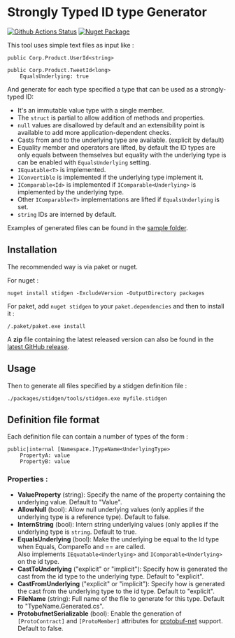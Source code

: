 Strongly Typed ID type Generator
================================

[![Github Actions Status](https://github.com/vbfox/stidgen/actions/workflows/main.yml/badge.svg)](https://github.com/vbfox/stidgen/actions/workflows/main.yml?query=branch%3Amaster)
[![Nuget Package](https://img.shields.io/nuget/v/stidgen.svg)](https://www.nuget.org/packages/stidgen)

This tool uses simple text files as input like :

	public Corp.Product.UserId<string>

    public Corp.Product.TweetId<long>
        EqualsUnderlying: true

And generate for each type specified a type that can be used as a strongly-typed ID:

* It's an immutable value type with a single member.
* The `struct` is partial to allow addition of methods and properties.
* `null` values are disallowed by default and an extensibility point is available to add more application-dependent checks.
* Casts from and to the underlying type are available. (explicit by default)
* Equality member and operators are lifted, by default the ID types are only equals between themselves but equality with the underlying type is can be enabled with `EqualsUnderlying` setting.
* `IEquatable<T>` is implemented.
* `IConvertible` is implemented if the underlying type implement it.
* `IComparable<Id>` is implemented if `IComparable<Underlying>` is implemented by the underlying type.
* Other `IComparable<T>` implementations are lifted if `EqualsUnderlying` is set.
* `string` IDs are interned by default.

Examples of generated files can be found in the [sample folder](https://github.com/vbfox/stidgen/tree/master/samples).

Installation
------------

The recommended way is via paket or nuget.

For nuget :

    nuget install stidgen -ExcludeVersion -OutputDirectory packages

For paket, add `nuget stidgen` to your `paket.dependencies` and then to
install it :

    /.paket/paket.exe install

A **zip** file containing the latest released version can also be found in
the [latest GitHub release](https://github.com/vbfox/stidgen/releases/latest).

Usage
-----

Then to generate all files specified by a stidgen definition file :

    ./packages/stidgen/tools/stidgen.exe myfile.stidgen

Definition file format
----------------------

Each definition file can contain a number of types of the form :

    public|internal [Namespace.]TypeName<UnderlyingType>
        PropertyA: value
        PropertyB: value

### Properties :

* **ValueProperty** (string): Specify the name of the property containing the underlying value. Default to "Value".
* **AllowNull** (bool): Allow null underlying values (only applies if the underlying type is a reference type). Default to false.
* **InternString** (bool): Intern string underlying values (only applies if the underlying type is `string`. Default to true.
* **EqualsUnderlying** (bool): Make the underlying be equal to the Id type when Equals, CompareTo and == are called.<br/>
Also implements `IEquatable<Underlying>` and `IComparable<Underlying>` on the id type.
* **CastToUnderlying** ("explicit" or "implicit"): Specify how is generated the cast from the id type to the underlying type. Default to "explicit".
* **CastFromUnderlying** ("explicit" or "implicit"): Specify how is generated the cast from the underlying type to the id type. Default to "explicit".
* **FileName** (string): Full name of the file to generate for this type. Default to "TypeName.Generated.cs".
* **ProtobufnetSerializable** (bool): Enable the generation of `[ProtoContract]` and `[ProtoMember]` attributes for [protobuf-net](https://github.com/mgravell/protobuf-net) support. Default to false.


[LicenseBadge]: https://img.shields.io/badge/license-MIT%20License-blue.svg
